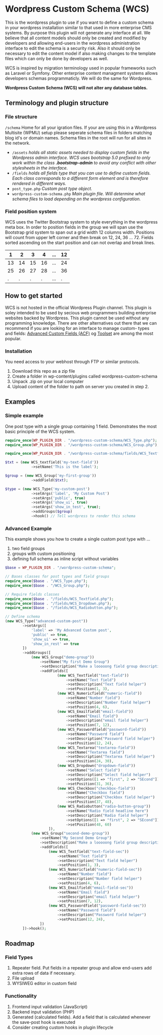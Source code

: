 # Wordpress Custom Schema (WCS)
This is the wordpress plugin to use if you want to define a custom schema in your wordpress installation similar to that used in more enterprise CMS systems. By purpose this plugin will not generate any interface at all. We believe that all content models should only be created and modified by developers and allowing end-users in the wordpress administration interface to edit the schema is a security risk. Also it should only be necessary to edit the content model if also making changes to the template files which can only be done by developers as well.

WCS is inspired by migration terminology used in popular frameworks such as Laravel or Symfony. Other enterprise content managment systems allows developers schemas programmaticly. We will do the same for Wordpress.

**Wordpress Custom Schema (WCS) will not alter any database tables.**

## Terminology and plugin structure
### File structure
`/schema` Home for all your igration files. If your are using this in a Wordpress Multisite (WPMU) setup please seperate schema files in folders matching blog id's or domain names. Schema files in the root will run for all sites in the network.

* `/assets` *holds all static assets needed to display custom fields in the Wordpress admin interface. WCS uses bootstrap 5.0 prefixed to only work within the class **.bootstrap-admin** to avoid any conflict with other stylesheets in the interface.*
* `/fields` *holds all fields type that you can use to define custom fields. Each class corresponds to a different form element and is therefore rendered in different ways.*
* `post_type.php` *Custom post type object.*
* `wordpress-custom-schema.php` *Main plugin file. Will determine what schema files to load depending on the wordpress configuration.*
### Field position system
WCS uses the Twitter Bootstrap system to style everything in the wordpress meta box. In order to position fields in the group we will span use the Bootstrap grid system to span out a grid width 12 columns width. Positions will count from upper left corner and then break on 12, 24, 36 ... 72. Fields sorted ascending on the start position and can not overlap and break lines. 

| 1  | 2  | 3  | 4  | ... | 12 |
|----|----|----|----|-----|----|
| 13 | 14 | 15 | 16 | ... | 24 |
| 25 | 26 | 27 | 28 | ... | 36 |
| .  | .  | .  | .  | ... | .  |

## How to get started
WCS is not hosted in the official Wordpress Plugin channel. This plugin is soley intended to be used
by secious web programmers building enterprise websites backed by Wordpress. This plugin cannot be used without any programming knowledge. There are other alternatives out there that we can recommend if you are looking for an interface to manage custom- types and fields: [Advanced Custom Fields (ACF)](https://advancedcustomfields.com) og [Toolset](http://toolset.com) are among the most popular.
### Installation
You need access to your webhost through FTP or similar protocols.

1) Download this repo as a zip file
2) Create a folder in wp-content/plugins called wordpress-custom-schema
3) Unpack .zip on your local computer
4) Upload content of the folder to path on server you created in step 2.

## Examples
### Simple example
One post type with a single group containing 1 field. Demonstrates the most basic principle of the WCS system.

```php
require_once(WP_PLUGIN_DIR . "/wordpress-custom-schema/WCS_Type.php");
require_once(WP_PLUGIN_DIR . "/wordpress-custom-schema/WCS_Group.php");

require_once(WP_PLUGIN_DIR . "/wordpress-custom-schema/fields/WCS_Textfield.php");    

$txt = (new WCS_textfield('my-text-field'))
            ->setName('This is the label');

$group = (new WCS_Group('my-first-group'))
            ->addField($txt);

$type = (new WCS_Type('my-custom-post')
            ->setArgs('label', 'My Custom Post')
            ->setArgs('public', true)
            ->setArgs('show_ui', true)
            ->setArgs('show_in_test', true);
            ->addGroups($group)
            ->hook() // Tell wordpress to render this schema
```
### Advanced Example
This example shows you how to create a single custom post type with ...

1. two field groups
2. groups with custom positioning
3. defining full schema as inline script without variables

```php
$base = WP_PLUGIN_DIR . "/wordpress-custom-schema";

// Bases classes for post types and field groups
require_once($base . "/WCS_Type.php");
require_once($base . "/WCS_Group.php");

// Require fields classes
require_once($base . "/fields/WCS_Textfield.php");
require_once($base . "/fields/WCS_Dropdown.php");
require_once($base . "/fields/WCS_Radiobutton.php"); 

// Define schema
(new WCS_Type("advanced-custom-post"))
        ->setArgs([
            'label' => 'My Advanced Custom post',
            'public' => true,
            'show_ui' => true,
            'show_in_rest' => true
        ])        
        ->addGroups([
            (new WCS_Group("demo-group"))
                ->setName("My first Demo Group")
                ->setDescription("Make a looooong field group description ....")
                ->addFields([
                        (new WCS_Textfield("text-field"))
                            ->setName("Text field")
                            ->setDescription("Text field helper")
                            ->setPosition(1, 3),
                        (new WCS_Numericfield("numeric-field"))
                            ->setName("Number field")
                            ->setDescription("Number field helper")
                            ->setPosition(4, 6),
                        (new WCS_Emailfield("email-field"))
                            ->setName("Email field")
                            ->setDescription("email field helper")
                            ->setPosition(7, 12),
                        (new WCS_Passwordfield("password-field"))
                            ->setName("Password field")
                            ->setDescription("Password field helper")
                            ->setPosition(12, 24),
                        (new WCS_Textarea("textarea-field"))
                            ->setName("Textarea field")
                            ->setDescription("Textarea field helper")
                            ->setPosition(24, 30),
                        (new WCS_Dropdown("dropdown-field"))
                            ->setName("Select field")
                            ->setDescription("Select field helper")
                            ->setOptions([1 => "first", 2 => "SEcond"])
                            ->setPosition(31, 36),
                        (new WCS_Checkbox("checkbox-field"))
                            ->setName("Checkbox field")
                            ->setDescription("Checkbox field helper")
                            ->setPosition(37, 48),
                        (new WCS_Radiobutton("radio-button-group"))
                            ->setName("Radio field headline here")
                            ->setDescription("Radio field helper") 
                            ->setOptions([1 => "first", 2 => "SEcond"]) 
                            ->setPosition(48, 60)
                    ]),
            (new WCS_Group("second-demo-group"))
                ->setName("My Second Demo Group")
                ->setDescription("Make a looooong field group description again ...")
                ->addFields([
                    (new WCS_Textfield("text-field-sec"))
                        ->setName("Text field")
                        ->setDescription("Text field helper")
                        ->setPosition(1, 3),
                    (new WCS_Numericfield("numeric-field-sec"))
                        ->setName("Number field")
                        ->setDescription("Number field helper")
                        ->setPosition(4, 6),
                    (new WCS_Emailfield("email-field-sec"))
                        ->setName("Email field")
                        ->setDescription("email field helper")
                        ->setPosition(7, 12),
                    (new WCS_Passwordfield("password-field-sec"))
                        ->setName("Password field")
                        ->setDescription("Password field helper")
                        ->setPosition(12, 24),                
                ])
        ])->hook();
```
## Roadmap

### Field Types
1. Repeater field. Put fields in a repeater group and allow end-users add extra rows of data if necessary.
2. File upload
3. WYSIWEG editor in custom field

### Functionality
1. Frontend input validation (JavaScript)
2. Backend input validation (PHP)
3. Generated (calculated fields). Add a field that is calculated whenever the save-post hook is executed
4. Consider creating custom hooks in plugin lifecycle